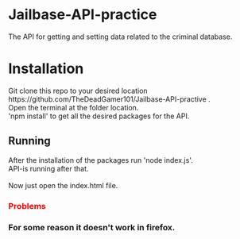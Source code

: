 # Jailbase-API-practice

The API for getting and setting data related to the criminal database.

<h1>Installation</h1>
Git clone this repo to your desired location https://github.com/TheDeadGamer101/Jailbase-API-practive . 
<br>
Open the terminal at the folder location.
<br>
'npm install' to get all the desired packages for the API.

<h2>Running</h2>
After the installation of the packages run 'node index.js'.
<br>
API-is running after that.
<br>
<br>
Now just open the index.html file.

<h3 style="color:red;">Problems<h3>
For some reason it doesn't work in firefox.
